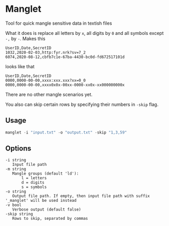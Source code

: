 # Manglet
Tool for quick mangle sensitive data in textish files

What it does is replace all letters by `x`, all digits by `0` and all symbols except `-,` by `-`. Makes this
```text
UserID,Date,SecretID
1032,2020-02-03,http:fyr.nrk?sv=7_2
6074,2020-08-12,cbfb7c1e-67ba-4430-bc0d-fd672517101d
```

looks like that 

```text
UserID,Date,SecretID
0000,0000-00-00,xxxx:xxx.xxx?xx=0_0
0000,0000-00-00,xxxx0x0x-00xx-0000-xx0x-xx000000000x
```

There are no other mangle scenarios yet.

You also can skip certain rows by specifying their numbers in `-skip` flag.


## Usage

```go
manglet -i "input.txt" -o "output.txt" -skip "1,3,59"
```


## Options

```text
-i string
   Input file path
-m string
   Mangle groups (default 'ld'):
       l = letters
       d = digits
       s = symbols
-o string
   Output file path. If empty, then input file path with suffix '_manglet' will be used instead
-v bool
   Verbose output (default false)
-skip string
   Rows to skip, separated by commas
```



